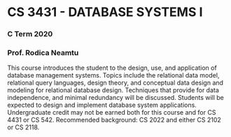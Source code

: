 # CS 3431 - DATABASE SYSTEMS I
### C Term 2020
### Prof. Rodica Neamtu

This course introduces the student to the design, use, and application of database management systems. Topics include the relational data model, relational query languages, design theory, and conceptual data design and modeling for relational database design. Techniques that provide for data independence, and minimal redundancy will be discussed. Students will be expected to design and implement database system applications. Undergraduate credit may not be earned both for this course and for CS 4431 or CS 542. Recommended background: CS 2022 and either CS 2102 or CS 2118.
